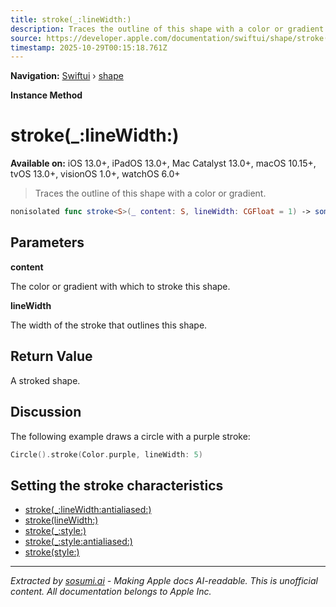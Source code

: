 ```yaml
---
title: stroke(_:lineWidth:)
description: Traces the outline of this shape with a color or gradient.
source: https://developer.apple.com/documentation/swiftui/shape/stroke(_:linewidth:)
timestamp: 2025-10-29T00:15:18.761Z
---
```


**Navigation:** [Swiftui](/documentation/swiftui) › [shape](/documentation/swiftui/shape)

**Instance Method**

# stroke(_:lineWidth:)

**Available on:** iOS 13.0+, iPadOS 13.0+, Mac Catalyst 13.0+, macOS 10.15+, tvOS 13.0+, visionOS 1.0+, watchOS 6.0+

> Traces the outline of this shape with a color or gradient.

```swift
nonisolated func stroke<S>(_ content: S, lineWidth: CGFloat = 1) -> some View where S : ShapeStyle
```

## Parameters

**content**

The color or gradient with which to stroke this shape.



**lineWidth**

The width of the stroke that outlines this shape.



## Return Value

A stroked shape.

## Discussion

The following example draws a circle with a purple stroke:

```swift
Circle().stroke(Color.purple, lineWidth: 5)
```

## Setting the stroke characteristics

- [stroke(_:lineWidth:antialiased:)](/documentation/swiftui/shape/stroke(_:linewidth:antialiased:))
- [stroke(lineWidth:)](/documentation/swiftui/shape/stroke(linewidth:))
- [stroke(_:style:)](/documentation/swiftui/shape/stroke(_:style:))
- [stroke(_:style:antialiased:)](/documentation/swiftui/shape/stroke(_:style:antialiased:))
- [stroke(style:)](/documentation/swiftui/shape/stroke(style:))

---

*Extracted by [sosumi.ai](https://sosumi.ai) - Making Apple docs AI-readable.*
*This is unofficial content. All documentation belongs to Apple Inc.*
